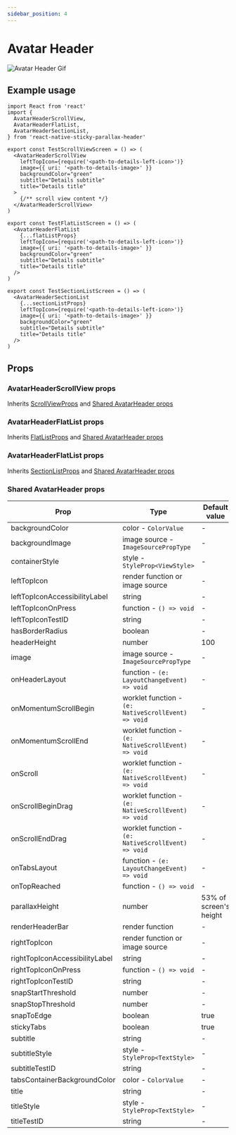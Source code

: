 ```yaml
---
sidebar_position: 4
---
```


# Avatar Header

![Avatar Header Gif](@site/static/img/assets/readme_Avatar.gif)

## Example usage

```tsx
import React from 'react'
import {
  AvatarHeaderScrollView,
  AvatarHeaderFlatList,
  AvatarHeaderSectionList,
} from 'react-native-sticky-parallax-header'

export const TestScrollViewScreen = () => (
  <AvatarHeaderScrollView
    leftTopIcon={require('<path-to-details-left-icon>')}
    image={{ uri: '<path-to-details-image>' }}
    backgroundColor="green"
    subtitle="Details subtitle"
    title="Details title"
  >
    {/** scroll view content */}
  </AvatarHeaderScrollView>
)

export const TestFlatListScreen = () => (
  <AvatarHeaderFlatList
    {...flatListProps}
    leftTopIcon={require('<path-to-details-left-icon>')}
    image={{ uri: '<path-to-details-image>' }}
    backgroundColor="green"
    subtitle="Details subtitle"
    title="Details title"
  />
)

export const TestSectionListScreen = () => (
  <AvatarHeaderSectionList
    {...sectionListProps}
    leftTopIcon={require('<path-to-details-left-icon>')}
    image={{ uri: '<path-to-details-image>' }}
    backgroundColor="green"
    subtitle="Details subtitle"
    title="Details title"
  />
)
```

## Props

### AvatarHeaderScrollView props

Inherits [ScrollViewProps](https://reactnative.dev/docs/next/scrollview#props) and [Shared AvatarHeader props](#shared-avatarheader-props)

### AvatarHeaderFlatList props

Inherits [FlatListProps](https://reactnative.dev/docs/next/flatlist#props) and [Shared AvatarHeader props](#shared-avatarheader-props)

### AvatarHeaderFlatList props

Inherits [SectionListProps](https://reactnative.dev/docs/next/sectionlist#props) and [Shared AvatarHeader props](#shared-avatarheader-props)

### Shared AvatarHeader props
| Prop | Type | Default value |
| - | - | - |
| backgroundColor | color - `ColorValue` | - |
| backgroundImage | image source - `ImageSourcePropType` | - |
| containerStyle | style - `StyleProp<ViewStyle>` | - |
| leftTopIcon | render function or image source | - |
| leftTopIconAccessibilityLabel | string | - |
| leftTopIconOnPress | function - `() => void` | - |
| leftTopIconTestID | string | - |
| hasBorderRadius | boolean | - |
| headerHeight | number | 100 |
| image | image source - `ImageSourcePropType` | - |
| onHeaderLayout | function - `(e: LayoutChangeEvent) => void` | - |
| onMomentumScrollBegin | worklet function - `(e: NativeScrollEvent) => void` | - |
| onMomentumScrollEnd | worklet function - `(e: NativeScrollEvent) => void` | - |
| onScroll | worklet function - `(e: NativeScrollEvent) => void` | - |
| onScrollBeginDrag | worklet function - `(e: NativeScrollEvent) => void` | - |
| onScrollEndDrag | worklet function - `(e: NativeScrollEvent) => void` | - |
| onTabsLayout | function - `(e: LayoutChangeEvent) => void` | - |
| onTopReached | function - `() => void` | - |
| parallaxHeight | number | 53% of screen's height |
| renderHeaderBar | render function | - |
| rightTopIcon | render function or image source | - |
| rightTopIconAccessibilityLabel | string | - |
| rightTopIconOnPress | function - `() => void` | - |
| rightTopIconTestID | string | - |
| snapStartThreshold | number | - |
| snapStopThreshold | number | - |
| snapToEdge | boolean | true |
| stickyTabs | boolean | true |
| subtitle | string | - |
| subtitleStyle | style - `StyleProp<TextStyle>` | - |
| subtitleTestID | string | - |
| tabsContainerBackgroundColor | color - `ColorValue` | - |
| title | string | - |
| titleStyle | style - `StyleProp<TextStyle>` | - |
| titleTestID | string | - |
